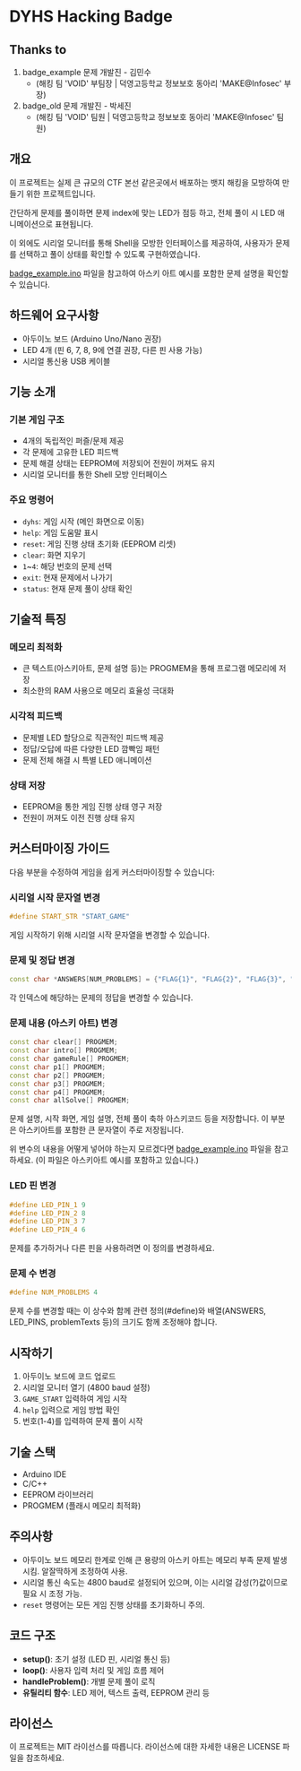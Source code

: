 # DYHS Hacking Badge

## Thanks to

1. badge_example 문제 개발진 - 김민수
   - (해킹 팀 'VOID' 부팀장 | 덕영고등학교 정보보호 동아리 'MAKE@Infosec' 부장)
2. badge_old 문제 개발진 - 박세진
   - (해킹 팀 'VOID' 팀원 | 덕영고등학교 정보보호 동아리 'MAKE@Infosec' 팀원)

## 개요

이 프로젝트는 실제 큰 규모의 CTF 본선 같은곳에서 배포하는 뱃지 해킹을 모방하여 만들기 위한 프로젝트입니다.

간단하게 문제를 풀이하면 문제 index에 맞는 LED가 점등 하고, 전체 풀이 시 LED 애니메이션으로 표현됩니다.

이 외에도 시리얼 모니터를 통해 Shell을 모방한 인터페이스를 제공하여, 사용자가 문제를 선택하고 풀이 상태를 확인할 수 있도록 구현하였습니다.

[badge_example.ino](/badge_example/badge_example.ino) 파일을 참고하여 아스키 아트 예시를 포함한 문제 설명을 확인할 수 있습니다.

## 하드웨어 요구사항

- 아두이노 보드 (Arduino Uno/Nano 권장)
- LED 4개 (핀 6, 7, 8, 9에 연결 권장, 다른 핀 사용 가능)
- 시리얼 통신용 USB 케이블

## 기능 소개

### 기본 게임 구조

- 4개의 독립적인 퍼즐/문제 제공
- 각 문제에 고유한 LED 피드백
- 문제 해결 상태는 EEPROM에 저장되어 전원이 꺼져도 유지
- 시리얼 모니터를 통한 Shell 모방 인터페이스

### 주요 명령어

- `dyhs`: 게임 시작 (메인 화면으로 이동)
- `help`: 게임 도움말 표시
- `reset`: 게임 진행 상태 초기화 (EEPROM 리셋)
- `clear`: 화면 지우기
- `1`~`4`: 해당 번호의 문제 선택
- `exit`: 현재 문제에서 나가기
- `status`: 현재 문제 풀이 상태 확인

## 기술적 특징

### 메모리 최적화

- 큰 텍스트(아스키아트, 문제 설명 등)는 PROGMEM을 통해 프로그램 메모리에 저장
- 최소한의 RAM 사용으로 메모리 효율성 극대화

### 시각적 피드백

- 문제별 LED 할당으로 직관적인 피드백 제공
- 정답/오답에 따른 다양한 LED 깜빡임 패턴
- 문제 전체 해결 시 특별 LED 애니메이션

### 상태 저장

- EEPROM을 통한 게임 진행 상태 영구 저장
- 전원이 꺼져도 이전 진행 상태 유지

## 커스터마이징 가이드

다음 부분을 수정하여 게임을 쉽게 커스터마이징할 수 있습니다:

### 시리얼 시작 문자열 변경

```cpp
#define START_STR "START_GAME"
```

게임 시작하기 위해 시리얼 시작 문자열을 변경할 수 있습니다.

### 문제 및 정답 변경

```cpp
const char *ANSWERS[NUM_PROBLEMS] = {"FLAG{1}", "FLAG{2}", "FLAG{3}", "FLAG{4}"};
```

각 인덱스에 해당하는 문제의 정답을 변경할 수 있습니다.

### 문제 내용 (아스키 아트) 변경

```cpp
const char clear[] PROGMEM;
const char intro[] PROGMEM;
const char gameRule[] PROGMEM;
const char p1[] PROGMEM;
const char p2[] PROGMEM;
const char p3[] PROGMEM;
const char p4[] PROGMEM;
const char allSolve[] PROGMEM;
```

문제 설명, 시작 화면, 게임 설명, 전체 풀이 축하 아스키코드 등을 저장합니다. 이 부분은 아스키아트를 포함한 큰 문자열이 주로 저장됩니다.

위 변수의 내용을 어떻게 넣어야 하는지 모르겠다면 [badge_example.ino](/badge_example/badge_example.ino) 파일을 참고하세요. (이 파일은 아스키아트 예시를 포함하고 있습니다.)

### LED 핀 변경

```cpp
#define LED_PIN_1 9
#define LED_PIN_2 8
#define LED_PIN_3 7
#define LED_PIN_4 6
```

문제를 추가하거나 다른 핀을 사용하려면 이 정의를 변경하세요.

### 문제 수 변경

```cpp
#define NUM_PROBLEMS 4
```

문제 수를 변경할 때는 이 상수와 함께 관련 정의(#define)와 배열(ANSWERS, LED_PINS, problemTexts 등)의 크기도 함께 조정해야 합니다.

## 시작하기

1. 아두이노 보드에 코드 업로드
2. 시리얼 모니터 열기 (4800 baud 설정)
3. `GAME_START` 입력하여 게임 시작
4. `help` 입력으로 게임 방법 확인
5. 번호(1-4)를 입력하여 문제 풀이 시작

## 기술 스택

- Arduino IDE
- C/C++
- EEPROM 라이브러리
- PROGMEM (플래시 메모리 최적화)

## 주의사항

- 아두이노 보드 메모리 한계로 인해 큰 용량의 아스키 아트는 메모리 부족 문제 발생 시킴. 알잘딱하게 조정하여 사용.
- 시리얼 통신 속도는 4800 baud로 설정되어 있으며, 이는 시리얼 감성(?)값이므로 필요 시 조정 가능.
- `reset` 명령어는 모든 게임 진행 상태를 초기화하니 주의.

## 코드 구조

- **setup()**: 초기 설정 (LED 핀, 시리얼 통신 등)
- **loop()**: 사용자 입력 처리 및 게임 흐름 제어
- **handleProblem()**: 개별 문제 풀이 로직
- **유틸리티 함수**: LED 제어, 텍스트 출력, EEPROM 관리 등

## 라이선스

이 프로젝트는 MIT 라이선스를 따릅니다. 라이선스에 대한 자세한 내용은 LICENSE 파일을 참조하세요.
